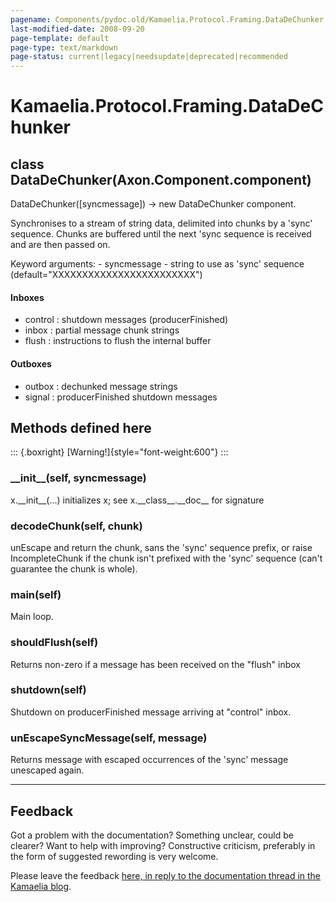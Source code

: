 ```yaml
---
pagename: Components/pydoc.old/Kamaelia.Protocol.Framing.DataDeChunker
last-modified-date: 2008-09-20
page-template: default
page-type: text/markdown
page-status: current|legacy|needsupdate|deprecated|recommended
---
```

Kamaelia.Protocol.Framing.DataDeChunker
=======================================

class DataDeChunker(Axon.Component.component)
---------------------------------------------

DataDeChunker(\[syncmessage\]) -\> new DataDeChunker component.

Synchronises to a stream of string data, delimited into chunks by a
\'sync\' sequence. Chunks are buffered until the next \'sync sequence is
received and are then passed on.

Keyword arguments: - syncmessage - string to use as \'sync\' sequence
(default=\"XXXXXXXXXXXXXXXXXXXXXXXX\")

#### Inboxes

-   control : shutdown messages (producerFinished)
-   inbox : partial message chunk strings
-   flush : instructions to flush the internal buffer

#### Outboxes

-   outbox : dechunked message strings
-   signal : producerFinished shutdown messages

Methods defined here
--------------------

::: {.boxright}
[Warning!]{style="font-weight:600"}
:::

### \_\_init\_\_(self, syncmessage)

x.\_\_init\_\_(\...) initializes x; see x.\_\_class\_\_.\_\_doc\_\_ for
signature

### decodeChunk(self, chunk)

unEscape and return the chunk, sans the \'sync\' sequence prefix, or
raise IncompleteChunk if the chunk isn\'t prefixed with the \'sync\'
sequence (can\'t guarantee the chunk is whole).

### main(self)

Main loop.

### shouldFlush(self)

Returns non-zero if a message has been received on the \"flush\" inbox

### shutdown(self)

Shutdown on producerFinished message arriving at \"control\" inbox.

### unEscapeSyncMessage(self, message)

Returns message with escaped occurrences of the \'sync\' message
unescaped again.

------------------------------------------------------------------------

Feedback
--------

Got a problem with the documentation? Something unclear, could be
clearer? Want to help with improving? Constructive criticism, preferably
in the form of suggested rewording is very welcome.

Please leave the feedback [here, in reply to the documentation thread in
the Kamaelia
blog](http://kamaelia.sourceforge.net/cgi-bin/blog/blog.cgi?rm=addpostcomment&postid=1131454685).
